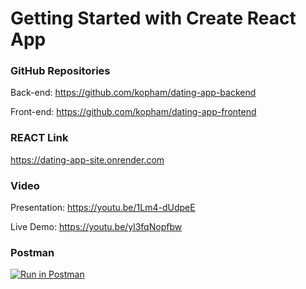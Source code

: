# Getting Started with Create React App


### GitHub Repositories
Back-end: https://github.com/kopham/dating-app-backend

Front-end: https://github.com/kopham/dating-app-frontend

### REACT Link
https://dating-app-site.onrender.com

### Video
Presentation: 
https://youtu.be/1Lm4-dUdpeE

Live Demo: 
https://youtu.be/yl3fqNopfbw

### Postman
[![Run in Postman](https://run.pstmn.io/button.svg)](https://app.getpostman.com/run-collection/25408364-de586fc9-c32d-4d88-8c29-fbcda749c37c?action=collection%2Ffork&collection-url=entityId%3D25408364-de586fc9-c32d-4d88-8c29-fbcda749c37c%26entityType%3Dcollection%26workspaceId%3De2239a59-d0c8-4491-ae61-e4c19ce78126)

